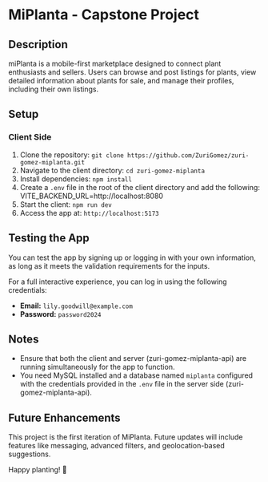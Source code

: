 # MiPlanta - Capstone Project

## Description
miPlanta is a mobile-first marketplace designed to connect plant enthusiasts and sellers. Users can browse and post listings for plants, view detailed information about plants for sale, and manage their profiles, including their own listings.

## Setup

### Client Side
1. Clone the repository: `git clone https://github.com/ZuriGomez/zuri-gomez-miplanta.git`
2. Navigate to the client directory: `cd zuri-gomez-miplanta`
3. Install dependencies: `npm install`
4. Create a `.env` file in the root of the client directory and add the following:
VITE_BACKEND_URL=http://localhost:8080
5. Start the client: `npm run dev`
6. Access the app at: `http://localhost:5173`

## Testing the App
You can test the app by signing up or logging in with your own information, as long as it meets the validation requirements for the inputs.

For a full interactive experience, you can log in using the following credentials:
- **Email:** `lily.goodwill@example.com`
- **Password:** `password2024`

## Notes
- Ensure that both the client and server (zuri-gomez-miplanta-api) are running simultaneously for the app to function.
- You need MySQL installed and a database named `miplanta` configured with the credentials provided in the `.env` file in the server side (zuri-gomez-miplanta-api).

## Future Enhancements
This project is the first iteration of MiPlanta. Future updates will include features like messaging, advanced filters, and geolocation-based suggestions.

Happy planting! 🌱